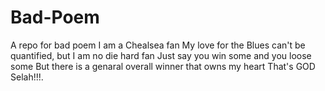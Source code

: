 # Bad-Poem
A repo for bad poem
I am a Chealsea fan
My love for the Blues can't be quantified, but I am no die hard fan
Just say you win some and you loose some 
But there is a genaral overall winner that owns my heart
That's GOD
Selah!!!.
